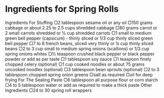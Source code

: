 # Ingredients for Spring Rolls

Ingredients
For Stuffing
▢2 tablespoon sesame oil or any oil
▢150 grams cabbage or about 2.25 to 2.5 cups shredded cabbage
▢80 grams carrot or 2 small carrots shredded or ½ cup shredded carrots
▢1 small to medium green bell pepper (capsicum) - thinly sliced or 1/3 cup thinly sliced green bell pepper
▢7 to 8 french beans, sliced very thinly or ¼ cup thinly sliced beans
▢2 to 3 cup small to medium spring onions (scallions) or 1/3 cup spring onions whites
▢½ teaspoon crushed black pepper or black pepper powder or add as per taste
▢1 tablespoon soy sauce
▢1 teaspoon finely chopped celery (optional)
▢1 cup cooked noodles or about 75 grams uncooked noodles (optional)
▢3 tablespoon bean sprouts (optional)
▢2 to 3 tablespoon chopped spring onion greens
▢salt as required
▢oil for deep frying
For The Sealing Paste
▢6 tablespoon all purpose flour or corn starch
▢4 to 5 tablespoon water or add as required to make a thick paste
Other Ingredients
▢24 to 30 spring roll wrappers

